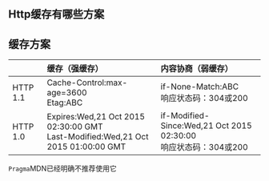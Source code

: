 ## Http缓存有哪些方案

## 缓存方案

|  | 缓存（强缓存） | 内容协商（弱缓存） |
| :-----| :----- | :----- |
| HTTP 1.1 | Cache-Control:max-age=3600 <br> Etag:ABC| if-None-Match:ABC<br>响应状态码：304或200 |
| HTTP 1.0 | Expires:Wed,21 Oct 2015 02:30:00 GMT<br>Last-Modified:Wed,21 Oct 2015 01:00:00 GMT |if-Modified-Since:Wed,21 Oct 2015 02:30:00<br>响应状态码：304或200 |

`Pragma`MDN已经明确不推荐使用它